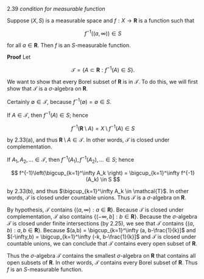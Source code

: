 2.39  *condition for measurable function*

Suppose $(X, S)$ is a measurable space and $f : X \to \mathbf{R}$ is a function such that

$$
f^{-1}((a, \infty)) \in S
$$

for all $a \in \mathbf{R}$. Then $f$ is an $S$-measurable function.

**Proof** Let

$$
\mathcal{T} = \{ A \subset \mathbf{R} : f^{-1}(A) \in S \}.
$$

We want to show that every Borel subset of $\mathbf{R}$ is in $\mathcal{T}$. To do this, we will first show that $\mathcal{T}$ is a $\sigma$-algebra on $\mathbf{R}$.

Certainly $\emptyset \in \mathcal{T}$, because $f^{-1}(\emptyset) = \emptyset \in S$.

If $A \in \mathcal{T}$, then $f^{-1}(A) \in S$; hence

$$
f^{-1}(\mathbf{R} \setminus A) = X \setminus f^{-1}(A) \in S
$$

by 2.33(a), and thus $\mathbf{R} \setminus A \in \mathcal{T}$. In other words, $\mathcal{T}$ is closed under complementation.

If $A_1, A_2, \ldots \in \mathcal{T}$, then $f^{-1}(A_1), f^{-1}(A_2), \ldots \in S$; hence

$$
f^{-1}\left(\bigcup_{k=1}^\infty A_k \right) = \bigcup_{k=1}^\infty f^{-1}(A_k) \in S
$$

by 2.33(b), and thus $\bigcup_{k=1}^\infty A_k \in \mathcal{T}$. In other words, $\mathcal{T}$ is closed under countable unions. Thus $\mathcal{T}$ is a $\sigma$-algebra on $\mathbf{R}$.

By hypothesis, $\mathcal{T}$ contains $\{(a, \infty) : a \in \mathbf{R}\}$. Because $\mathcal{T}$ is closed under complementation, $\mathcal{T}$ also contains $\{(-\infty, b] : b \in \mathbf{R}\}$. Because the $\sigma$-algebra $\mathcal{T}$ is closed under finite intersections (by 2.25), we see that $\mathcal{T}$ contains $\{(a,b) : a,b \in \mathbf{R}\}$. Because $(a,b) = \bigcup_{k=1}^\infty (a, b-\frac{1}{k}]$ and $(-\infty,b) = \bigcup_{k=1}^\infty (-k, b-\frac{1}{k}]$ and $\mathcal{T}$ is closed under countable unions, we can conclude that $\mathcal{T}$ contains every open subset of $\mathbf{R}$.

Thus the $\sigma$-algebra $\mathcal{T}$ contains the smallest $\sigma$-algebra on $\mathbf{R}$ that contains all open subsets of $\mathbf{R}$. In other words, $\mathcal{T}$ contains every Borel subset of $\mathbf{R}$. Thus $f$ is an $S$-measurable function.

